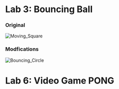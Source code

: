# Lab 3: Bouncing Ball

### Original 
![Moving_Square](https://user-images.githubusercontent.com/45573682/162891362-2c2e7f43-1932-427f-be1a-1a22a72f764e.gif)
### Modfications
![Bouncing_Circle](https://user-images.githubusercontent.com/45573682/162891399-6ec5aa50-397e-44d9-9e0c-77455c317b54.gif)

# Lab 6: Video Game PONG
